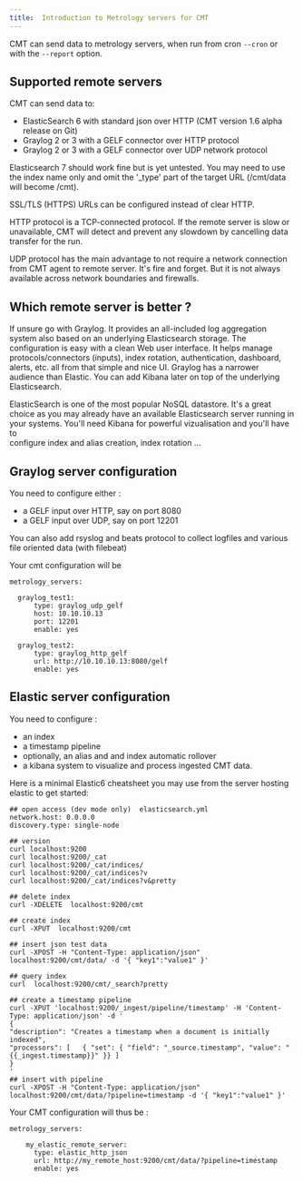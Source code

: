 ```yaml
---
title:  Introduction to Metrology servers for CMT
---
```



CMT can send data to metrology servers, when run from cron `--cron` or with the `--report` option.


## Supported remote servers

CMT can send data to:

* ElasticSearch 6 with standard json over HTTP (CMT version 1.6 alpha release on Git)
* Graylog 2 or 3 with a GELF connector over HTTP protocol
* Graylog 2 or 3 with a GELF connector over UDP network protocol

Elasticsearch 7 should work fine but is yet untested. You may need to use the index name only and omit the '_type' part of the target URL (/cmt/data will become /cmt).

SSL/TLS (HTTPS) URLs can be configured instead of clear HTTP.

HTTP protocol is a TCP-connected protocol. If the remote server is slow or unavailable, CMT will detect and prevent any slowdown by cancelling data transfer for the run.

UDP protocol has the main advantage to not require a network connection from CMT agent to remote server. It's fire and forget. But it is not always available across network boundaries and firewalls.



## Which remote server is better ?

If unsure go with Graylog. It provides an all-included log aggregation system also based on an underlying Elasticsearch storage. The configuration is easy with a clean Web user interface. It helps manage protocols/connectors (inputs), index rotation, authentication, dashboard, alerts, etc. all from that simple and nice UI. Graylog has a narrower audience than Elastic. You can add Kibana later on top of the underlying Elasticsearch.


ElasticSearch is one of the most popular NoSQL datastore. It's a great choice as you may already have an available Elasticsearch server running in your systems. You'll need Kibana for powerful vizualisation and you'll have to  
configure index and alias creation, index rotation ... 



## Graylog server configuration

You need to configure either :

* a GELF input over HTTP, say on port 8080
* a GELF input over UDP, say on port 12201

You can also add rsyslog and beats protocol to collect logfiles and various file oriented data (with filebeat)

Your cmt configuration will be

    metrology_servers:

      graylog_test1:
          type: graylog_udp_gelf
          host: 10.10.10.13
          port: 12201
          enable: yes
      
      graylog_test2:
          type: graylog_http_gelf
          url: http://10.10.10.13:8080/gelf
          enable: yes


##  Elastic server configuration

You need to configure :

* an index
* a timestamp pipeline
* optionally, an alias and and index automatic rollover
* a kibana system to visualize and process ingested CMT data.


Here is a minimal Elastic6 cheatsheet you may use from the server hosting elastic to get started:

    
    ## open access (dev mode only)  elasticsearch.yml
    network.host: 0.0.0.0
    discovery.type: single-node
    
    ## version
    curl localhost:9200
    curl localhost:9200/_cat
    curl localhost:9200/_cat/indices/
    curl localhost:9200/_cat/indices?v
    curl localhost:9200/_cat/indices?v&pretty

    ## delete index
    curl -XDELETE  localhost:9200/cmt

    ## create index
    curl -XPUT  localhost:9200/cmt

    ## insert json test data
    curl -XPOST -H "Content-Type: application/json" localhost:9200/cmt/data/ -d '{ "key1":"value1" }'

    ## query index
    curl  localhost:9200/cmt/_search?pretty

    ## create a timestamp pipeline
    curl -XPUT 'localhost:9200/_ingest/pipeline/timestamp' -H 'Content-Type: application/json' -d '
    {
    "description": "Creates a timestamp when a document is initially indexed",
    "processors": [   { "set": { "field": "_source.timestamp", "value": "{{_ingest.timestamp}}" }} ]
    }
    '
    ## insert with pipeline
    curl -XPOST -H "Content-Type: application/json" localhost:9200/cmt/data/?pipeline=timestamp -d '{ "key1":"value1" }'


Your CMT  configuration will thus be :

    metrology_servers:      

        my_elastic_remote_server:
          type: elastic_http_json
          url: http://my_remote_host:9200/cmt/data/?pipeline=timestamp
          enable: yes


